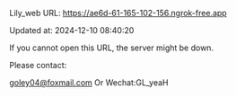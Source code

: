 Lily_web URL: https://ae6d-61-165-102-156.ngrok-free.app

Updated at: 2024-12-10 08:40:20

If you cannot open this URL, the server might be down.

Please contact: 

goley04@foxmail.com Or Wechat:GL_yeaH